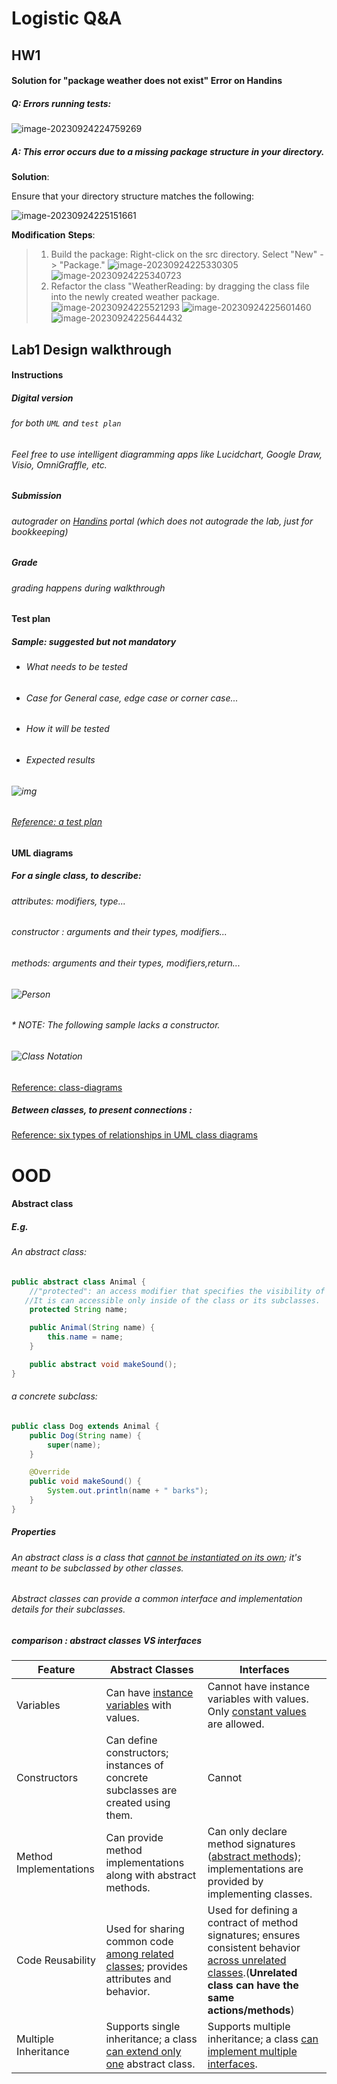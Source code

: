 # Logistic Q&A

## HW1

#### Solution for "package weather does not exist" Error on Handins
##### Q: Errors running tests: 

![image-20230924224759269](http://pygr.nicey.xyz/learnpython/202309242343928.png)

##### A: This error occurs due to a missing package structure in your directory.

**Solution**:

Ensure that your directory structure matches the following:

![image-20230924225151661](http://pygr.nicey.xyz/learnpython/202309242251701.png)

**Modification** **Steps**:

> 1. Build the package:
>    Right-click on the src directory.
>    Select "New" -> "Package."
>     ![image-20230924225330305](http://pygr.nicey.xyz/learnpython/202309242253356.png)
>    ![image-20230924225340723](http://pygr.nicey.xyz/learnpython/202309242253761.png)
> 2. Refactor the class "WeatherReading:
> by dragging the class file into the newly created weather package.
> ![image-20230924225521293](http://pygr.nicey.xyz/learnpython/202309242255338.png)
>![image-20230924225601460](http://pygr.nicey.xyz/learnpython/202309242256503.png)
>![image-20230924225644432](http://pygr.nicey.xyz/learnpython/202309242256471.png)

## Lab1 Design walkthrough

#### Instructions

##### Digital version

###### for both `UML` and `test plan`

###### Feel free to use intelligent diagramming apps like Lucidchart, Google Draw, Visio, OmniGraffle, etc.

##### Submission

###### autograder on [Handins](https://handins.ccs.neu.edu/) portal (which does not autograde the lab, just for bookkeeping)

##### Grade

###### grading happens during walkthrough

#### Test plan

##### Sample: suggested but not **mandatory**

- ###### What needs to be tested

- ###### Case for General case, edge case or corner case...

- ###### How it will be tested

- ###### Expected results

######  ![img](http://pygr.nicey.xyz/learnpython/202310040507330.png)

###### [Reference: a test plan](https://www.wearedevelopers.com/magazine/how-to-create-a-test-plan-for-software-testing/)

#### UML diagrams

##### For a single class, to describe:

###### attributes: modifiers, type...

###### constructor : arguments and their types, modifiers...

###### methods: arguments and their types, modifiers,return...

###### ![Person](http://pygr.nicey.xyz/learnpython/202310040434738.png)

###### * NOTE: The following sample lacks a constructor.

###### ![Class Notation](http://pygr.nicey.xyz/learnpython/202310040433948.jpg)

[Reference: class-diagrams](https://java-programming.mooc.fi/part-11/1-class-diagrams)

##### Between classes, to present connections :

[Reference: six types of relationships in UML class diagrams](https://blog.visual-paradigm.com/what-are-the-six-types-of-relationships-in-uml-class-diagrams/)

# OOD

#### Abstract class

##### E.g.

###### An abstract class:

```java
public abstract class Animal {
    //"protected": an access modifier that specifies the visibility of the instance variable
   //It is can accessible only inside of the class or its subclasses.
    protected String name;

    public Animal(String name) {
        this.name = name;
    }

    public abstract void makeSound();
}

```

###### a concrete subclass:

```java
public class Dog extends Animal {
    public Dog(String name) {
        super(name);
    }

    @Override
    public void makeSound() {
        System.out.println(name + " barks");
    }
}

```

##### Properties

###### An abstract class is a class that <u>cannot be instantiated on its own</u>; it's meant to be subclassed by other classes. 

###### Abstract classes can provide a common interface and implementation details for their subclasses.

##### comparison : abstract classes VS interfaces

| Feature                | Abstract Classes                                             | Interfaces                                                   |
| ---------------------- | ------------------------------------------------------------ | ------------------------------------------------------------ |
| Variables              | Can have <u>instance variables</u> with values.              | Cannot have instance variables with values. Only <u>constant values</u> are allowed. |
| Constructors           | Can define constructors; instances of concrete subclasses are created using them. | Cannot                                                       |
| Method Implementations | Can provide method implementations along with abstract methods. | Can only declare method signatures (<u>abstract methods</u>); implementations are provided by implementing classes. |
| Code Reusability       | Used for sharing common code <u>among related classes</u>; provides attributes and behavior. | Used for defining a contract of method signatures; ensures consistent behavior <u>across unrelated classes</u>.(**Unrelated class can have the same actions/methods**) |
| Multiple Inheritance   | Supports single inheritance; a class <u>can extend only one</u> abstract class. | Supports multiple inheritance; a class <u>can implement multiple interfaces</u>. |

